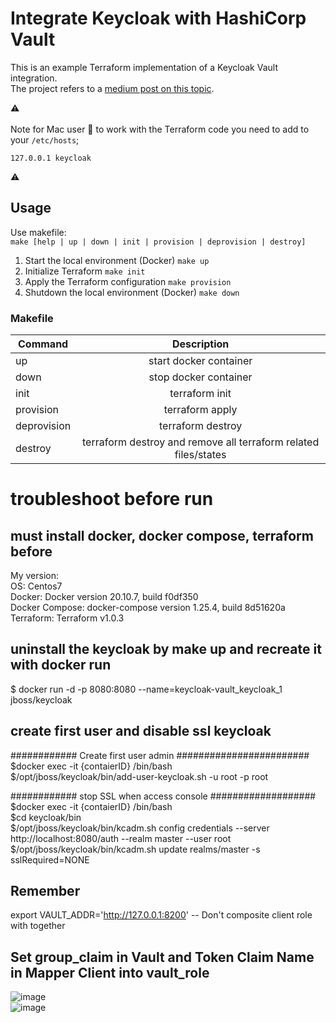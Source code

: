 # Integrate Keycloak with HashiCorp Vault

This is an example Terraform implementation of a Keycloak Vault integration.<br/> 
The project refers to a [medium post on this topic](https://pascal-euhus.medium.com/integrate-keycloak-with-hashicorp-vault-5264a873dd2f). 

:warning: <br/>  
Note for Mac user :apple: to work with the Terraform code you need to add to your ```/etc/hosts```; <br/>
```
127.0.0.1 keycloak
``` 
:warning: <br/>  

## Usage
Use makefile: <br/>
```make [help | up | down | init | provision | deprovision | destroy]```

1. Start the local environment (Docker) ````make up````
2. Initialize Terraform  ````make init````
3. Apply the Terraform configuration ````make provision````
4. Shutdown the local environment (Docker) ````make down````

### Makefile 
| Command        | Description           |
| ------------- |:-------------:|
| up      | start docker container |
| down      | stop docker container      |
| init | terraform init    |
| provision | terraform apply     |
| deprovision | terraform destroy     |
| destroy |  terraform destroy and remove all terraform related files/states   |


# troubleshoot before run
## must install docker, docker compose, terraform before<br/> 
My version:<br/> 
OS: Centos7<br/> 
Docker: Docker version 20.10.7, build f0df350<br/> 
Docker Compose: docker-compose version 1.25.4, build 8d51620a<br/> 
Terraform: Terraform v1.0.3<br/> 

## uninstall the keycloak by make up and recreate it with docker run<br/> 
$ docker run -d -p 8080:8080 --name=keycloak-vault_keycloak_1 jboss/keycloak

## create first user and disable ssl keycloak 
############ Create first user admin ########################<br/> 
$docker exec -it {contaierID} /bin/bash<br/> 
$/opt/jboss/keycloak/bin/add-user-keycloak.sh -u root -p root<br/> 

############ stop SSL when access console ###################<br/> 
$docker exec -it {contaierID} /bin/bash<br/> 
$cd keycloak/bin<br/> 
$/opt/jboss/keycloak/bin/kcadm.sh config credentials --server http://localhost:8080/auth --realm master --user root <br/> 
$/opt/jboss/keycloak/bin/kcadm.sh update realms/master -s sslRequired=NONE<br/> 


## Remember<br/>
export VAULT_ADDR='http://127.0.0.1:8200'
-- Don't composite client role with together

## Set group_claim in Vault and Token Claim Name in Mapper Client into vault_role<br/> 
![image](https://user-images.githubusercontent.com/70093183/127096126-c6280d6e-5050-441b-91a1-6ed1f5c457ac.png)<br/> 
![image](https://user-images.githubusercontent.com/70093183/127096146-1b483369-765a-401d-b9ad-9f582eb4fc63.png)<br/> 


